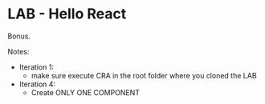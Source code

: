 

# LAB - Hello React


Bonus.


Notes:
- Iteration 1:
  - make sure execute CRA in the root folder where you cloned the LAB
- Iteration 4:
  - Create ONLY ONE COMPONENT

